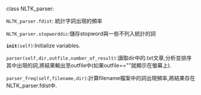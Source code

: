 class NLTK_parser:

<code>NLTK_parser.fdist</code>:	統計字詞出現的頻率

<code>NLTK_parser.stopworddic</code>:儲存stopword與一些不列入統計的詞

<code>__init__(self)</code>:Initialize variables.

<code>parser(self,dir,outfile,number_of_result)</code>:讀取dir中的.txt文章,分析並排序其中出現的詞,將結果輸出至outfile中(如果outfile==""就顯示在螢幕上).

<code>parser_freq(self,filename,dir)</code>:計算filename檔案中的詞出現頻率,將結果存在NLTK_parser.fdist中.

	
